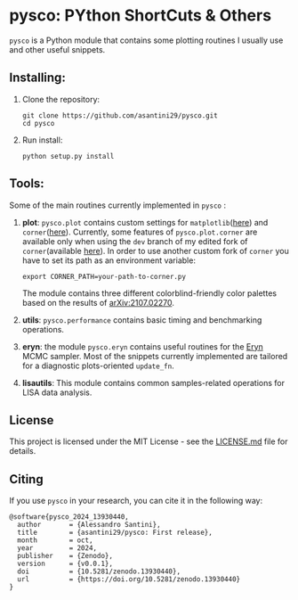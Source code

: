 # pysco: PYthon ShortCuts & Others

`pysco` is a Python module that contains some plotting routines I usually use and other useful snippets.

## Installing:
1. Clone the repository:
   ```
   git clone https://github.com/asantini29/pysco.git   
   cd pysco
   ```
3. Run install:
   ```
   python setup.py install
   ```

## Tools:
Some of the main routines currently implemented in `pysco` :
1. **plot**: `pysco.plot` contains custom settings for `matplotlib`([here](https://matplotlib.org/stable/)) and `corner`([here](https://corner.readthedocs.io/)). Currently, some features of `pysco.plot.corner` are available only when using the `dev` branch of my edited fork of `corner`(available [here](https://github.com/asantini29/corner.py)). In order to use another custom fork of `corner` you have to set its path as an environment variable:
   
   ```
   export CORNER_PATH=your-path-to-corner.py
   ```
   The module contains three different colorblind-friendly color palettes based on the results of [arXiv:2107.02270](https://arxiv.org/abs/2107.02270).
   
3. **utils**: `pysco.performance` contains basic timing and benchmarking operations.

4. **eryn**: the module `pysco.eryn` contains useful routines for the [Eryn](https://github.com/mikekatz04/Eryn) MCMC sampler. Most of the snippets currently implemented are tailored for a diagnostic plots-oriented `update_fn`.

5. **lisautils**: This module contains common samples-related operations for LISA data analysis.

## License

This project is licensed under the MIT License - see the [LICENSE.md](LICENSE) file for details.

## Citing

If you use `pysco` in your research, you can cite it in the following way:

```
@software{pysco_2024_13930440,
  author       = {Alessandro Santini},
  title        = {asantini29/pysco: First release},
  month        = oct,
  year         = 2024,
  publisher    = {Zenodo},
  version      = {v0.0.1},
  doi          = {10.5281/zenodo.13930440},
  url          = {https://doi.org/10.5281/zenodo.13930440}
}
```
